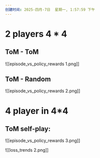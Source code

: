 ```yaml
---
创建时间: 2025-四月-7日  星期一, 1:57:59 下午
---
```



# 2 players  4 \* 4  
## ToM - ToM 
![[episode_vs_policy_rewards 1.png]]


## ToM - Random
![[episode_vs_policy_rewards 2.png]]

# 4 player in 4\*4
## ToM self-play: 
![[episode_vs_policy_rewards 3.png]]

![[loss_trends 2.png]]

